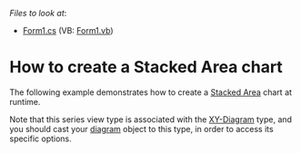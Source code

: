 <!-- default file list -->
*Files to look at*:

* [Form1.cs](./CS/Series_StackedAreaChart/Form1.cs) (VB: [Form1.vb](./VB/Series_StackedAreaChart/Form1.vb))
<!-- default file list end -->
# How to create a Stacked Area chart

The following example demonstrates how to create a [Stacked Area](https://docs.devexpress.com/WindowsForms/2980/controls-and-libraries/chart-control/series-views/2d-series-views/area-series-views/stacked-area-chart?p=netframework) chart at runtime.

Note that this series view type is associated with the [XY-Diagram](https://docs.devexpress.com/WindowsForms/5908/controls-and-libraries/chart-control/diagram/xy-diagram?p=netframework) type, and you should cast your [diagram](https://docs.devexpress.com/WindowsForms/DevExpress.XtraCharts.ChartControl.Diagram?p=netframework) object to this type, in order to access its specific options.
